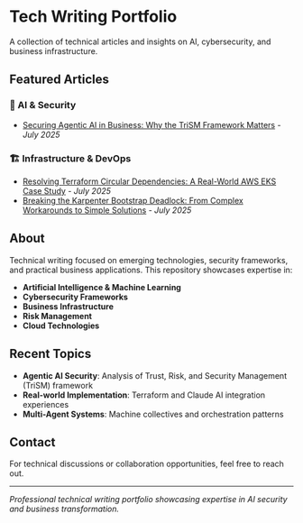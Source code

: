 # Tech Writing Portfolio

A collection of technical articles and insights on AI, cybersecurity, and business infrastructure.

## Featured Articles

### 🤖 AI & Security
- [Securing Agentic AI in Business: Why the TriSM Framework Matters](blog-posts/2025/securing-agentic-ai-trism-framework.md) - *July 2025*

### 🏗️ Infrastructure & DevOps
- [Resolving Terraform Circular Dependencies: A Real-World AWS EKS Case Study](blog-posts/2025/terraform-circular-dependency-resolution.md) - *July 2025*
- [Breaking the Karpenter Bootstrap Deadlock: From Complex Workarounds to Simple Solutions](blog-posts/2025/karpenter-bootstrap-deadlock-solutions.md) - *July 2025*

## About

Technical writing focused on emerging technologies, security frameworks, and practical business applications. This repository showcases expertise in:

- **Artificial Intelligence & Machine Learning**
- **Cybersecurity Frameworks** 
- **Business Infrastructure**
- **Risk Management**
- **Cloud Technologies**

## Recent Topics

- **Agentic AI Security**: Analysis of Trust, Risk, and Security Management (TriSM) framework
- **Real-world Implementation**: Terraform and Claude AI integration experiences
- **Multi-Agent Systems**: Machine collectives and orchestration patterns

## Contact

For technical discussions or collaboration opportunities, feel free to reach out.

---
*Professional technical writing portfolio showcasing expertise in AI security and business transformation.*